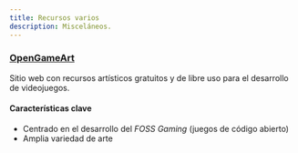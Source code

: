 ```yaml
---
title: Recursos varios
description: Misceláneos.
---
```

### [OpenGameArt](https://opengameart.org/)
Sitio web con recursos artísticos gratuitos y de libre uso para el desarrollo
de videojuegos.
#### Características clave
* Centrado en el desarrollo del _FOSS Gaming_ (juegos de código abierto)
* Amplia variedad de arte

